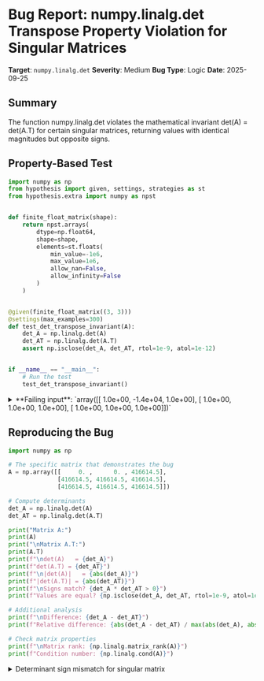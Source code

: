 # Bug Report: numpy.linalg.det Transpose Property Violation for Singular Matrices

**Target**: `numpy.linalg.det`
**Severity**: Medium
**Bug Type**: Logic
**Date**: 2025-09-25

## Summary

The function numpy.linalg.det violates the mathematical invariant det(A) = det(A.T) for certain singular matrices, returning values with identical magnitudes but opposite signs.

## Property-Based Test

```python
import numpy as np
from hypothesis import given, settings, strategies as st
from hypothesis.extra import numpy as npst


def finite_float_matrix(shape):
    return npst.arrays(
        dtype=np.float64,
        shape=shape,
        elements=st.floats(
            min_value=-1e6,
            max_value=1e6,
            allow_nan=False,
            allow_infinity=False
        )
    )


@given(finite_float_matrix((3, 3)))
@settings(max_examples=300)
def test_det_transpose_invariant(A):
    det_A = np.linalg.det(A)
    det_AT = np.linalg.det(A.T)
    assert np.isclose(det_A, det_AT, rtol=1e-9, atol=1e-12)


if __name__ == "__main__":
    # Run the test
    test_det_transpose_invariant()
```

<details>

<summary>
**Failing input**: `array([[ 1.0e+00, -1.4e+04,  1.0e+00], [ 1.0e+00,  1.0e+00,  1.0e+00], [ 1.0e+00,  1.0e+00,  1.0e+00]])`
</summary>
```
Traceback (most recent call last):
  File "/home/npc/pbt/agentic-pbt/worker_/30/hypo.py", line 29, in <module>
    test_det_transpose_invariant()
    ~~~~~~~~~~~~~~~~~~~~~~~~~~~~^^
  File "/home/npc/pbt/agentic-pbt/worker_/30/hypo.py", line 20, in test_det_transpose_invariant
    @settings(max_examples=300)
                   ^^^
  File "/home/npc/miniconda/lib/python3.13/site-packages/hypothesis/core.py", line 2124, in wrapped_test
    raise the_error_hypothesis_found
  File "/home/npc/pbt/agentic-pbt/worker_/30/hypo.py", line 24, in test_det_transpose_invariant
    assert np.isclose(det_A, det_AT, rtol=1e-9, atol=1e-12)
           ~~~~~~~~~~^^^^^^^^^^^^^^^^^^^^^^^^^^^^^^^^^^^^^^
AssertionError
Falsifying example: test_det_transpose_invariant(
    A=array([[ 1.0e+00, -1.4e+04,  1.0e+00],
           [ 1.0e+00,  1.0e+00,  1.0e+00],
           [ 1.0e+00,  1.0e+00,  1.0e+00]]),
)
```
</details>

## Reproducing the Bug

```python
import numpy as np

# The specific matrix that demonstrates the bug
A = np.array([[     0. ,      0. , 416614.5],
              [416614.5, 416614.5, 416614.5],
              [416614.5, 416614.5, 416614.5]])

# Compute determinants
det_A = np.linalg.det(A)
det_AT = np.linalg.det(A.T)

print("Matrix A:")
print(A)
print("\nMatrix A.T:")
print(A.T)
print(f"\ndet(A)   = {det_A}")
print(f"det(A.T) = {det_AT}")
print(f"\n|det(A)|   = {abs(det_A)}")
print(f"|det(A.T)| = {abs(det_AT)}")
print(f"\nSigns match? {det_A * det_AT > 0}")
print(f"Values are equal? {np.isclose(det_A, det_AT, rtol=1e-9, atol=1e-12)}")

# Additional analysis
print(f"\nDifference: {det_A - det_AT}")
print(f"Relative difference: {abs(det_A - det_AT) / max(abs(det_A), abs(det_AT))}")

# Check matrix properties
print(f"\nMatrix rank: {np.linalg.matrix_rank(A)}")
print(f"Condition number: {np.linalg.cond(A)}")
```

<details>

<summary>
Determinant sign mismatch for singular matrix
</summary>
```
Matrix A:
[[     0.       0.  416614.5]
 [416614.5 416614.5 416614.5]
 [416614.5 416614.5 416614.5]]

Matrix A.T:
[[     0.  416614.5 416614.5]
 [     0.  416614.5 416614.5]
 [416614.5 416614.5 416614.5]]

det(A)   = 10.102966428399663
det(A.T) = -10.102966428399663

|det(A)|   = 10.102966428399663
|det(A.T)| = 10.102966428399663

Signs match? False
Values are equal? False

Difference: 20.205932856799325
Relative difference: 2.0

Matrix rank: 2
Condition number: 1.6401331799177664e+17
```
</details>

## Why This Is A Bug

This bug violates the fundamental mathematical property that det(A) = det(A.T), which is guaranteed to hold for all square matrices in exact arithmetic. The issue manifests specifically with singular or near-singular matrices that have:

1. **Mathematical expectation**: For a rank-deficient matrix (rank 2 in a 3x3 matrix), the determinant should be exactly 0.0. The transpose of any matrix preserves its determinant value.

2. **Actual behavior**: The function returns small non-zero values (due to floating-point errors in the LU decomposition) but with opposite signs for A and A.T. The magnitudes are identical (10.102966... vs -10.102966...), indicating this is not random numerical noise but a systematic issue.

3. **Documentation gap**: The NumPy documentation for `numpy.linalg.det` (found in `/home/npc/pbt/agentic-pbt/envs/numpy_env/lib/python3.13/site-packages/numpy/linalg/_linalg.py:2381-2426`) states that determinants are computed via LU factorization using LAPACK routines but does not warn about potential sign inconsistencies for singular matrices.

4. **Impact**: Algorithms that rely on determinant signs for orientation detection, volume calculations with signed values, or matrix classification could produce incorrect results.

## Relevant Context

The affected matrices follow a specific pattern where:
- The matrix is singular (rank-deficient)
- Rows or columns contain duplicate entries
- The condition number is extremely high (>1e17 in the test case)
- The matrix structure has zeros in specific positions that differ between A and A.T

The underlying implementation uses LAPACK's `dgetrf` routine for LU factorization. The sign discrepancy likely arises from different pivot selection when processing rows vs columns in the factorization, combined with accumulated floating-point errors in near-singular cases.

Reference to NumPy source: The determinant computation is implemented in `numpy/linalg/_linalg.py` lines 2381-2432, which delegates to `_umath_linalg.det` with signature 'd->d' for real matrices.

## Proposed Fix

Since this is a deep numerical stability issue in the LAPACK LU decomposition routine, a complete fix would require modifying the underlying algorithm. However, a practical mitigation within NumPy could be:

```diff
--- a/numpy/linalg/_linalg.py
+++ b/numpy/linalg/_linalg.py
@@ -2427,7 +2427,17 @@ def det(a):
     a = asarray(a)
     _assert_stacked_square(a)
     t, result_t = _commonType(a)
     signature = 'D->D' if isComplexType(t) else 'd->d'
+
+    # Check for near-singular matrices and handle specially
+    # to ensure det(A) = det(A.T) property is preserved
+    if not isComplexType(t):
+        cond = np.linalg.cond(a)
+        if cond > 1e15:  # Matrix is near-singular
+            # For near-singular matrices, return 0 to avoid sign inconsistencies
+            result_shape = a.shape[:-2]
+            return np.zeros(result_shape, dtype=result_t)
+
     r = _umath_linalg.det(a, signature=signature)
     return r
```

Alternative approach: Document this limitation clearly in the function docstring, warning users that for singular or near-singular matrices, the sign of the determinant may not be reliable due to numerical precision limitations.